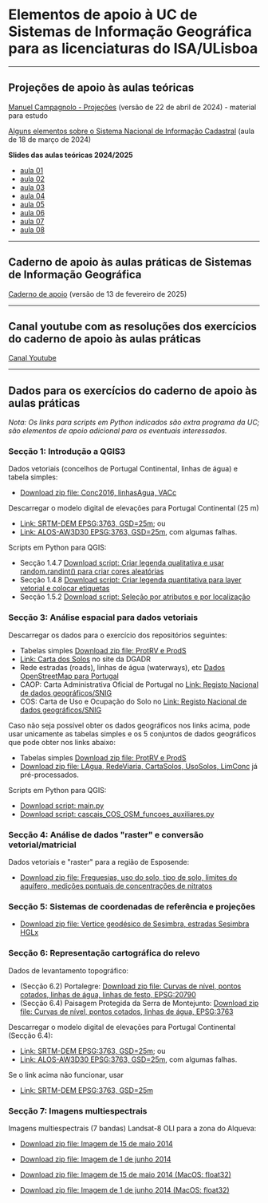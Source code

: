 # Elementos de apoio à UC de Sistemas de Informação Geográfica para as licenciaturas do ISA/ULisboa

---

## Projeções de apoio às aulas teóricas

[Manuel Campagnolo - Projeções](slides_uc_sig_2024.pdf) (versão de 22 de abril de 2024) - material para estudo

[Alguns elementos sobre o Sistema Nacional de Informação Cadastral](Cadastro_Predial.pdf) (aula de 18 de março de 2024)

**Slides das aulas teóricas 2024/2025**
- [aula 01](https://docs.google.com/presentation/d/12nqBlxaVKIH8I5izmX9HmGn6AFykuouYn_f5h_ZtUGw/edit?usp=sharing)
- [aula 02](https://docs.google.com/presentation/d/1PAbYxN4jOoz--GHemJlzzeqEad6biOa2GxEFbExQKaU/edit?usp=sharing)
- [aula 03](https://docs.google.com/presentation/d/1SiunqJfpeGt-GMZMFMWoFK7y-D-lGBWJFaF5yMfxQVg/edit?usp=sharing)
- [aula 04](https://docs.google.com/presentation/d/1ot364ImHwTwvtW7IEpjMAPV5K-l9P7LCBHBkNeCzhFw/edit?usp=sharing)
- [aula 05](https://docs.google.com/presentation/d/1c60zINYuNSMNlhSHsssKo89qrVf03fZDuotSHFxeSBw/edit?usp=sharing)
- [aula 06](https://docs.google.com/presentation/d/1FIYiQFKzUG5YW5BV0sg59eAPDS4u6g8I83nYyFlYty4/edit?usp=sharing)
- [aula 07](https://docs.google.com/presentation/d/1cZnN4tMANhwVaTZJpXXofbImw2GZIOgiAZmvoSg2piA/edit?usp=sharing)
- [aula 08](https://docs.google.com/presentation/d/1rEe2I_9QZmNz482gNcXj9MTlIDTWMsgRo-fEZON9T-Y/edit?usp=sharing)

---

## Caderno de apoio às aulas práticas de Sistemas de Informação Geográfica

[Caderno de apoio](Caderno-aulas-praticas-qgis3_SIG.pdf) (versão de 13 de fevereiro de 2025)

---

## Canal youtube com as resoluções dos exercícios do caderno de apoio às aulas práticas

[Canal Youtube](https://www.youtube.com/@qgis3emportugues)

<!--  comments
### Script python para Seccao 1.B.1: Primeiro exemplo de script de Python em QGIS, 'processing.run' e 'History'

### Script python para Seccao 1.B.2: Script Python para criar legenda quantivativa e colocar de etiquetas na layer em QGIS 3

### Script python para Seccao 1.B.3: Script Python para criar legenda qualitativa com cores aleatórias ("random colors")
-->

---

## Dados para os exercícios do caderno de apoio às aulas práticas

*Nota: Os links para scripts em Python indicados são extra programa da UC; são elementos de apoio adicional para os eventuais interessados.*

### Secção 1: Introdução a QGIS3

Dados vetoriais (concelhos de Portugal Continental, linhas de água) e tabela simples:
- [Download zip file: Conc2016, linhasAgua, VACc](IntroQGIS.zip)

Descarregar o modelo digital de elevações para Portugal Continental (25 m)
- [Link: SRTM-DEM EPSG:3763, GSD=25m](https://www.fc.up.pt/pessoas/jagoncal/dems/); ou
- [Link: ALOS-AW3D30 EPSG:3763, GSD=25m](https://www.fc.up.pt/pessoas/jagoncal/dems/), com algumas falhas.

Scripts em Python para QGIS:
- Secção 1.4.7 [Download script: Criar legenda qualitativa e usar random.randint() para criar cores aleatórias](python_qgis/introQGIS/legenda_qualitativa_random_mylayer.py)
- Secção 1.4.8 [Download script: Criar legenda quantitativa para layer vetorial e colocar etiquetas](python_qgis/introQGIS/legenda_quantitativa_mylayer.py)
- Secção 1.5.2 [Download script: Seleção por atributos e por localização](python_qgis/introQGIS/concMondego.py)

### Secção 3: Análise espacial para dados vetoriais

Descarregar os dados para o exercício dos repositórios seguintes:
- Tabelas simples [Download zip file: ProtRV e ProdS](analise_espacial_cascais/tabelas_simples_cascais.zip) 
- [Link: Carta dos Solos](https://snisolos.dgadr.gov.pt/downloads) no site da DGADR
- Rede estradas (roads), linhas de água (waterways), etc [Dados OpenStreetMap para Portugal](https://download.geofabrik.de/europe/portugal.html)
- CAOP: Carta Administrativa Oficial de Portugal no [Link: Registo Nacional de dados geográficos/SNIG](https://snig.dgterritorio.gov.pt/rndg/srv/por/catalog.search#/home)
- COS: Carta de Uso e Ocupação do Solo no [Link: Registo Nacional de dados geográficos/SNIG](https://snig.dgterritorio.gov.pt/rndg/srv/por/catalog.search#/home)

Caso não seja possível obter os dados geográficos nos links acima, pode usar unicamente as tabelas simples e os 5 conjuntos de dados geográficos que pode obter nos links abaixo:
- Tabelas simples [Download zip file: ProtRV e ProdS](analise_espacial_cascais/tabelas_simples_cascais.zip) 
- [Download zip file: LAgua, RedeViaria, CartaSolos, UsoSolos, LimConc](analise_espacial_cascais/dados_geog_input_cascais.zip) já pré-processados.

Scripts em Python para QGIS:
- [Download script: main.py](python_qgis/cascais/main.py)
- [Download script: cascais_COS_OSM_funcoes_auxiliares.py](python_qgis/cascais/cascais_COS_OSM_funcoes_auxiliares.py)

### Secção 4: Análise de dados "raster" e conversão vetorial/matricial

Dados vetoriais e "raster" para a região de Esposende:
- [Download zip file: Freguesias, uso do solo, tipo de solo, limites do aquífero, medições pontuais de concentrações de nitratos](Dados_Esposende_3763.zip)

### Secção 5: Sistemas de coordenadas de referência e projeções

- [Download zip file: Vertice geodésico de Sesimbra, estradas Sesimbra HGLx](SistCoordReferenciaProjecoes.zip)

### Secção 6: Representação cartográfica do relevo

Dados de levantamento topográfico: 
- (Secção 6.2) Portalegre: [Download zip file: Curvas de nível, pontos cotados, linhas de água, linhas de festo, EPSG:20790](Representacao_terreno_portalegre_20790.zip)
- (Secção 6.4) Paisagem Protegida da Serra de Montejunto: [Download zip file: Curvas de nível, pontos cotados, linhas de água, EPSG:3763](representacao_terreno_montejunto_3763.zip)

Descarregar o modelo digital de elevações para Portugal Continental (Secção 6.4):
- [Link: SRTM-DEM EPSG:3763, GSD=25m](https://www.fc.up.pt/pessoas/jagoncal/dems/); ou
- [Link: ALOS-AW3D30 EPSG:3763, GSD=25m](https://www.fc.up.pt/pessoas/jagoncal/dems/), com algumas falhas.

Se o link acima não funcionar, usar
- [Link: SRTM-DEM EPSG:3763, GSD=25m](https://drive.google.com/file/d/1bQw6JRtUPbTGDlIablRIBr_gK4FIsxpc/view?usp=sharing)

### Secção 7: Imagens multiespectrais

Imagens multiespectrais (7 bandas) Landsat-8 OLI para a zona do Alqueva:
- [Download zip file: Imagem de 15 de maio 2014](LC82030332014151.zip)
- [Download zip file: Imagem de 1 de junho 2014](LC82030332014167.zip)

- [Download zip file: Imagem de 15 de maio 2014 (MacOS: float32)](LC82030332014151_float32.zip)
- [Download zip file: Imagem de 1 de junho 2014 (MacOS: float32)](LC82030332014167_float32.zip)
